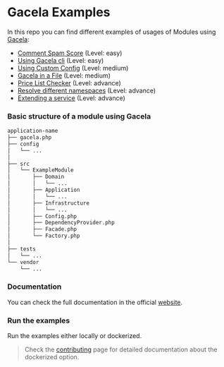 # Gacela Examples

In this repo you can find different examples of usages of Modules using [Gacela](https://github.com/gacela-project/gacela):

- [Comment Spam Score](comment-spam-score) (Level: easy)
- [Using Gacela cli](using-gacela-cli) (Level: easy)
- [Using Custom Config](using-custom-config) (Level: medium)
- [Gacela in a File](gacela-in-a-file) (Level: medium)
- [Price List Checker](price-list-checker) (Level: advance)
- [Resolve different namespaces](resolve-different-namespaces) (Level: advance)
- [Extending a service](extending-service) (Level: advance)

### Basic structure of a module using Gacela

```bash
application-name
├── gacela.php
├── config
│   └── ...
│
├── src
│   └── ExampleModule
│       ├── Domain
│       │   └── ...
│       ├── Application
│       │   └── ...
│       ├── Infrastructure
│       │   └── ...
│       ├── Config.php
│       ├── DependencyProvider.php
│       ├── Facade.php
│       └── Factory.php
│
├── tests
│   └── ...
└── vendor
    └── ...
```

### Documentation

You can check the full documentation in the official [website](https://gacela-project.com/).

### Run the examples

Run the examples either locally or dockerized. 

> Check the [contributing](.github/CONTRIBUTING.md) page for detailed documentation about the dockerized option.
